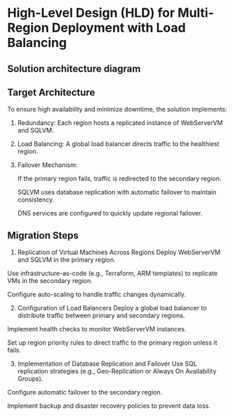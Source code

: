 # High-Level Design (HLD) for Multi-Region Deployment with Load Balancing
## Solution architecture diagram


## Target Architecture
To ensure high availability and minimize downtime, the solution implements:

1. Redundancy: Each region hosts a replicated instance of WebServerVM and SQLVM.

2. Load Balancing: A global load balancer directs traffic to the healthiest region.

3. Failover Mechanism:

   If the primary region fails, traffic is redirected to the secondary region.

    SQLVM uses database replication with automatic failover to maintain consistency.

     DNS services are configured to quickly update regional failover.


## Migration Steps
1. Replication of Virtual Machines Across Regions
Deploy WebServerVM and SQLVM in the primary region.

Use infrastructure-as-code (e.g., Terraform, ARM templates) to replicate VMs in the secondary region.

Configure auto-scaling to handle traffic changes dynamically.

2. Configuration of Load Balancers
Deploy a global load balancer to distribute traffic between primary and secondary regions.

Implement health checks to monitor WebServerVM instances.

Set up region priority rules to direct traffic to the primary region unless it fails.

3. Implementation of Database Replication and Failover
Use SQL replication strategies (e.g., Geo-Replication or Always On Availability Groups).

Configure automatic failover to the secondary region.

Implement backup and disaster recovery policies to prevent data loss.
